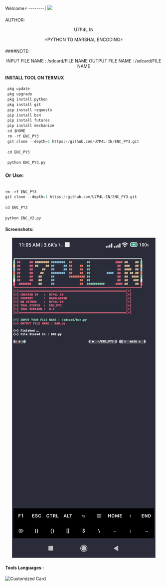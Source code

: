 <p align="center">

Welcome⚡
--------|
![](https://media.tenor.com/iVCiM9W7cvYAAAAd/welcome.gif)

AUTHOR:
<p align="center">
 U7P4L IN

</br>
<p align="center">
      ⚡PYTHON TO MARSHAL ENCODING⚡


####NOTE:
<p align="center">
INPUT FILE NAME : /sdcard/FILE NAME
OUTPUT FILE NAME : /sdcard/FILE NAME

</p>
  
#### INSTALL TOOL ON TERMUX
```python
 pkg update
 pkg upgrade
 pkg install python
 pkg install git
 pip install requests
 pip install bs4
 pip install futures
 pip install mechanize
 cd $HOME 
 rm -rf ENC_PY3
 git clone --depth=1 https://github.com/U7P4L-IN/ENC_PY3.git

 cd ENC_PY3

 python ENC_PY3.py
```
### Or Use:
```python

rm -rf ENC_PY3
git clone --depth=1 https://github.com/U7P4L-IN/ENC_PY3.git

cd ENC_PY3

python ENC_V2.py

```


#### Screenshots:

<p align="center"><img src="https://github.com/U7P4L-IN/ENC_PY3/blob/main/Screenshot_2023-02-18-11-05-39-673_com.termux.jpg">

#### Tools Languages :

![Customized Card](https://github-readme-stats.vercel.app/api/pin?username=U7P4L-IN&repo=ENC_PY3&title_color=fff&icon_color=f9f9f9&text_color=9f9f9f&bg_color=151515)
